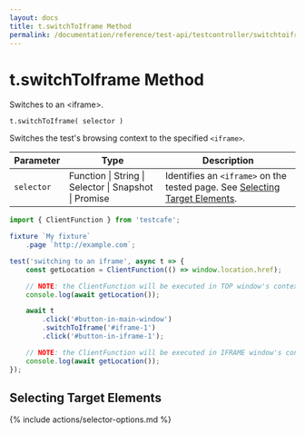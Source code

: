 ```yaml
---
layout: docs
title: t.switchToIframe Method
permalink: /documentation/reference/test-api/testcontroller/switchtoiframe.html
---
```

# t.switchToIframe Method

Switches to an \<iframe\>.

```text
t.switchToIframe( selector )
```

Switches the test's browsing context to the specified `<iframe>`.

Parameter  | Type                                              | Description
---------- | ------------------------------------------------- | -----------------------------------------------------------------------------------------------------------
`selector` | Function &#124; String &#124; Selector &#124; Snapshot &#124; Promise | Identifies an `<iframe>` on the tested page. See [Selecting Target Elements](#selecting-target-elements).

```js
import { ClientFunction } from 'testcafe';

fixture `My fixture`
    .page `http://example.com`;

test('switching to an iframe', async t => {
    const getLocation = ClientFunction(() => window.location.href);

    // NOTE: the ClientFunction will be executed in TOP window's context
    console.log(await getLocation());

    await t
        .click('#button-in-main-window')
        .switchToIframe('#iframe-1')
        .click('#button-in-iframe-1');

    // NOTE: the ClientFunction will be executed in IFRAME window's context
    console.log(await getLocation());
});
```

## Selecting Target Elements

{% include actions/selector-options.md %}